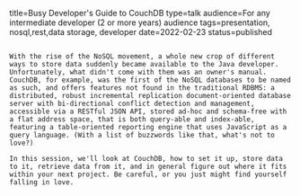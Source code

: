 title=Busy Developer's Guide   to CouchDB
type=talk
audience=For any intermediate developer (2 or more years) audience
tags=presentation, nosql,rest,data storage, developer
date=2022-02-23
status=published
~~~~~~

With the rise of the NoSQL movement, a whole new crop of different ways to store data suddenly became available to the Java developer. Unfortunately, what didn't come with them was an owner's manual. CouchDB, for example, was the first of the NoSQL databases to be named as such, and offers features not found in the traditional RDBMS: a distributed, robust incremental replication document-oriented database server with bi-directional conflict detection and management, accessible via a RESTful JSON API, stored ad-hoc and schema-free with a flat address space, that is both query-able and index-able, featuring a table-oriented reporting engine that uses JavaScript as a query language. (With a list of buzzwords like that, what's not to love?)

In this session, we'll look at CouchDB, how to set it up, store data to it, retrieve data from it, and in general figure out where it fits within your next project. Be careful, or you just might find yourself falling in love.
    
